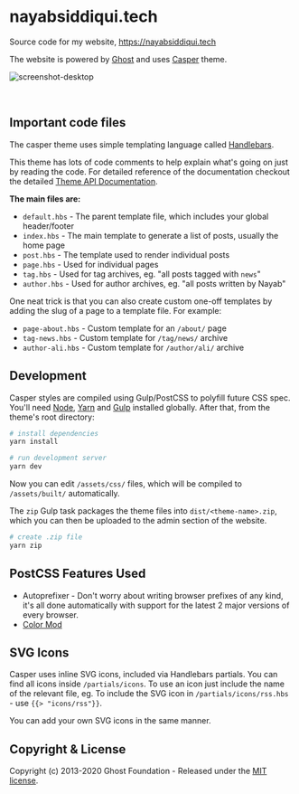 # nayabsiddiqui.tech
Source code for my website, https://nayabsiddiqui.tech

The website is powered by [Ghost](http://github.com/tryghost/ghost/) and uses [Casper](https://github.com/TryGhost/Casper) theme.


![screenshot-desktop](https://user-images.githubusercontent.com/3125317/95166485-99802600-07cb-11eb-9168-e34d816cfee9.png)

&nbsp;

## Important code files

The casper theme uses simple templating language called [Handlebars](http://handlebarsjs.com/).

This theme has lots of code comments to help explain what's going on just by reading the code. For detailed reference
 of the documentation checkout the detailed [Theme API Documentation](https://ghost.org/docs/api/handlebars-themes/).

**The main files are:**

- `default.hbs` - The parent template file, which includes your global header/footer
- `index.hbs` - The main template to generate a list of posts, usually the home page
- `post.hbs` - The template used to render individual posts
- `page.hbs` - Used for individual pages
- `tag.hbs` - Used for tag archives, eg. "all posts tagged with `news`"
- `author.hbs` - Used for author archives, eg. "all posts written by Nayab"

One neat trick is that you can also create custom one-off templates by adding the slug of a page to a template 
file. For example:

- `page-about.hbs` - Custom template for an `/about/` page
- `tag-news.hbs` - Custom template for `/tag/news/` archive
- `author-ali.hbs` - Custom template for `/author/ali/` archive


## Development

Casper styles are compiled using Gulp/PostCSS to polyfill future CSS spec. 
You'll need [Node](https://nodejs.org/), [Yarn](https://yarnpkg.com/) and [Gulp](https://gulpjs.com) installed 
globally. After that, from the theme's root directory:

```bash
# install dependencies
yarn install

# run development server
yarn dev
```

Now you can edit `/assets/css/` files, which will be compiled to `/assets/built/` automatically.

The `zip` Gulp task packages the theme files into `dist/<theme-name>.zip`, which you can then be uploaded to the
admin section of the website.

```bash
# create .zip file
yarn zip
```

## PostCSS Features Used

- Autoprefixer - Don't worry about writing browser prefixes of any kind, it's all done automatically with support 
for the latest 2 major versions of every browser.
- [Color Mod](https://github.com/jonathantneal/postcss-color-mod-function)


## SVG Icons

Casper uses inline SVG icons, included via Handlebars partials. You can find all icons inside `/partials/icons`. 
To use an icon just include the name of the relevant file, eg. To include the SVG icon in 
`/partials/icons/rss.hbs` - use `{{> "icons/rss"}}`.

You can add your own SVG icons in the same manner.


## Copyright & License

Copyright (c) 2013-2020 Ghost Foundation - Released under the [MIT license](LICENSE).

